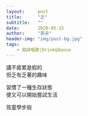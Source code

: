 ```yaml
---
layout:     post
title:      "乏"
subtitle:   ""
date:       2020-05-15
author:     "恩永"
header-img: "img/post-bg.jpg"
tags:
    - 寫詩唱歌|Drink&Dance
---
```


講不疲累是假的    
但乏有乏著的趣味  

習慣了一種生存狀態  
便又可以開始嘗試生活

孩童學步般
